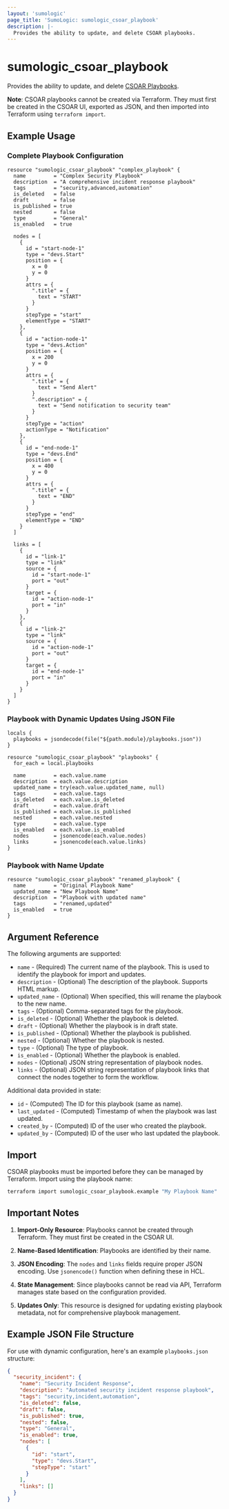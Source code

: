 ```yaml
---
layout: 'sumologic'
page_title: 'SumoLogic: sumologic_csoar_playbook'
description: |-
  Provides the ability to update, and delete CSOAR playbooks.
---
```


# sumologic_csoar_playbook

Provides the ability to update, and delete [CSOAR Playbooks][1].

**Note**: CSOAR playbooks cannot be created via Terraform. They must first be created in the CSOAR UI, exported as JSON, and then imported into Terraform using `terraform import`.

## Example Usage

### Complete Playbook Configuration

```hcl
resource "sumologic_csoar_playbook" "complex_playbook" {
  name         = "Complex Security Playbook"
  description  = "A comprehensive incident response playbook"
  tags         = "security,advanced,automation"
  is_deleted   = false
  draft        = false
  is_published = true
  nested       = false
  type         = "General"
  is_enabled   = true
  
  nodes = [
    {
      id = "start-node-1"
      type = "devs.Start"
      position = {
        x = 0
        y = 0
      }
      attrs = {
        ".title" = {
          text = "START"
        }
      }
      stepType = "start"
      elementType = "START"
    },
    {
      id = "action-node-1"
      type = "devs.Action"
      position = {
        x = 200
        y = 0
      }
      attrs = {
        ".title" = {
          text = "Send Alert"
        }
        ".description" = {
          text = "Send notification to security team"
        }
      }
      stepType = "action"
      actionType = "Notification"
    },
    {
      id = "end-node-1"
      type = "devs.End"
      position = {
        x = 400
        y = 0
      }
      attrs = {
        ".title" = {
          text = "END"
        }
      }
      stepType = "end"
      elementType = "END"
    }
  ]
  
  links = [
    {
      id = "link-1"
      type = "link"
      source = {
        id = "start-node-1"
        port = "out"
      }
      target = {
        id = "action-node-1"
        port = "in"
      }
    },
    {
      id = "link-2"
      type = "link"
      source = {
        id = "action-node-1"
        port = "out"
      }
      target = {
        id = "end-node-1"
        port = "in"
      }
    }
  ]
}
```

### Playbook with Dynamic Updates Using JSON File

```hcl
locals {
  playbooks = jsondecode(file("${path.module}/playbooks.json"))
}

resource "sumologic_csoar_playbook" "playbooks" {
  for_each = local.playbooks
  
  name         = each.value.name
  description  = each.value.description
  updated_name = try(each.value.updated_name, null)
  tags         = each.value.tags
  is_deleted   = each.value.is_deleted
  draft        = each.value.draft
  is_published = each.value.is_published
  nested       = each.value.nested
  type         = each.value.type
  is_enabled   = each.value.is_enabled
  nodes        = jsonencode(each.value.nodes)
  links        = jsonencode(each.value.links)
}
```

### Playbook with Name Update

```hcl
resource "sumologic_csoar_playbook" "renamed_playbook" {
  name         = "Original Playbook Name"
  updated_name = "New Playbook Name"
  description  = "Playbook with updated name"
  tags         = "renamed,updated"
  is_enabled   = true
}
```

## Argument Reference

The following arguments are supported:

- `name` - (Required) The current name of the playbook. This is used to identify the playbook for import and updates.
- `description` - (Optional) The description of the playbook. Supports HTML markup.
- `updated_name` - (Optional) When specified, this will rename the playbook to the new name.
- `tags` - (Optional) Comma-separated tags for the playbook.
- `is_deleted` - (Optional) Whether the playbook is deleted.
- `draft` - (Optional) Whether the playbook is in draft state.
- `is_published` - (Optional) Whether the playbook is published.
- `nested` - (Optional) Whether the playbook is nested.
- `type` - (Optional) The type of playbook.
- `is_enabled` - (Optional) Whether the playbook is enabled.
- `nodes` - (Optional) JSON string representation of playbook nodes.
- `links` - (Optional) JSON string representation of playbook links that connect the nodes together to form the workflow.

Additional data provided in state:

- `id` - (Computed) The ID for this playbook (same as name).
- `last_updated` - (Computed) Timestamp of when the playbook was last updated.
- `created_by` - (Computed) ID of the user who created the playbook.
- `updated_by` - (Computed) ID of the user who last updated the playbook.

## Import

CSOAR playbooks must be imported before they can be managed by Terraform. Import using the playbook name:

```bash
terraform import sumologic_csoar_playbook.example "My Playbook Name"
```

## Important Notes

1. **Import-Only Resource**: Playbooks cannot be created through Terraform. They must first be created in the CSOAR UI.

2. **Name-Based Identification**: Playbooks are identified by their name.

3. **JSON Encoding**: The `nodes` and `links` fields require proper JSON encoding. Use `jsonencode()` function when defining these in HCL.

4. **State Management**: Since playbooks cannot be read via API, Terraform manages state based on the configuration provided.

5. **Updates Only**: This resource is designed for updating existing playbook metadata, not for comprehensive playbook management.

## Example JSON File Structure

For use with dynamic configuration, here's an example `playbooks.json` structure:

```json
{
  "security_incident": {
    "name": "Security Incident Response",
    "description": "Automated security incident response playbook",
    "tags": "security,incident,automation",
    "is_deleted": false,
    "draft": false,
    "is_published": true,
    "nested": false,
    "type": "General",
    "is_enabled": true,
    "nodes": [
      {
        "id": "start",
        "type": "devs.Start",
        "stepType": "start"
      }
    ],
    "links": []
  }
}
```

[1]: https://www.sumologic.com/help/docs/platform-services/automation-service/playbooks/